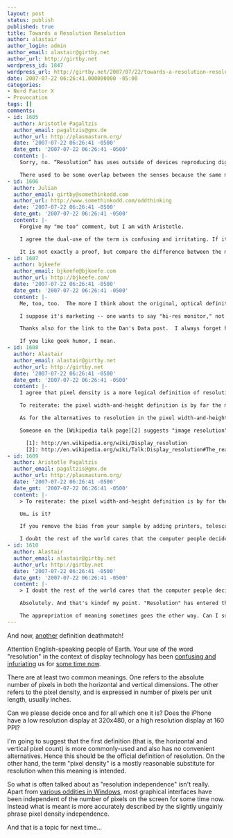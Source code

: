 ```yaml
---
layout: post
status: publish
published: true
title: Towards a Resolution Resolution
author: alastair
author_login: admin
author_email: alastair@girtby.net
author_url: http://girtby.net
wordpress_id: 1847
wordpress_url: http://girtby.net/2007/07/22/towards-a-resolution-resolution
date: 2007-07-22 06:26:41.000000000 -05:00
categories:
- Nerd Factor X
- Provocation
tags: []
comments:
- id: 1605
  author: Aristotle Pagaltzis
  author_email: pagaltzis@gmx.de
  author_url: http://plasmasturm.org/
  date: '2007-07-22 06:26:41 -0500'
  date_gmt: '2007-07-22 06:26:41 -0500'
  content: |-
    Sorry, no. “Resolution” has uses outside of devices reproducing digital images using luminous picture cells. In all of those cases, “resolution” refers to how fine the detail is that can be… resolved.

    There used to be some overlap between the senses because the same monitor would do just 640×480, 800×600, or even 1024×1024 “back in the days” (early ’90s or so) depending on whether the graphics card was expensive, unaffordable or astronomically priced. In such a case a low total number of pixels also means low resolution. But that usage is applicable only in particular circumstances, and if someone says the iPhone has low resolution, they are mistaken. It has *a small screen*.
- id: 1606
  author: Julian
  author_email: girtby@somethinkodd.com
  author_url: http://www.somethinkodd.com/oddthinking
  date: '2007-07-22 06:26:41 -0500'
  date_gmt: '2007-07-22 06:26:41 -0500'
  content: |-
    Forgive my "me too" comment, but I am with Aristotle.

    I agree the dual-use of the term is confusing and irritating. If it is time for a death match, then the winner must be resolution = pixel density, to be in line with the other sciences.

    It is not exactly a proof, but compare the difference between the majority view of the relevant definitions for <a href="http://www.google.com.au/search?q=define%3a+resolution">resolution</a> versus <a href="http://www.google.com.au/search?q=define%3a+screen+resolution">screen resolution</a>.
- id: 1607
  author: bjkeefe
  author_email: bjkeefe@bjkeefe.com
  author_url: http://bjkeefe.com/
  date: '2007-07-22 06:26:41 -0500'
  date_gmt: '2007-07-22 06:26:41 -0500'
  content: |-
    Me, too, too.  The more I think about the original, optical definition of "resolution," the more I'm inclined to form a fringe party advocating banning its use with regard to computer monitors altogether.  What's wrong with "pixel count" and "pixel density?"

    I suppose it's marketing -- one wants to say "hi-res monitor," not "high pixel count monitor," since that would lead to inevitable abbreviation ("high-pc monitor"), which would likely further devolve into "high-pc PC."

    Thanks also for the link to the Dan's Data post.  I always forget how good that site's content is.  Every one of the links therein to Chen's blog are well worth following, too.

    If you like geek humor, I mean.
- id: 1608
  author: Alastair
  author_email: alastair@girtby.net
  author_url: http://girtby.net
  date: '2007-07-22 06:26:41 -0500'
  date_gmt: '2007-07-22 06:26:41 -0500'
  content: |-
    I agree that pixel density is a more logical definition of resolution. But since when did the definitions of words rely on logic?

    To reiterate: the pixel width-and-height definition is by far the more commonly used. Despite some dissent on the talk page, Wikipedia [backs me up][1]. (Not exactly a proof either, but surely better than counting the number of hits returned from a google definition search!) As another data point, look at the technical specifications of any current model display, and see what it says under "resolution". Betyou it has x & y pixel counts.

    As for the alternatives to resolution in the pixel width-and-height sense. "Screen Size?" Sorry, completely misleading. I saw a 105" plasma (yes 105") at a trade show last week. That was a large screen size. However it could only display "true HD" which I take to mean 1080 horizontal rows of pixels. Which apparently makes it a smaller "screen size" than my 24" desktop monitor with 1200 rows? That's just wrong.

    Someone on the [Wikipedia talk page][2] suggests "image resolution" instead, which isn't really any help in my opinion. Also "frame size" is just as confusing. I'd rather live with the two definitions of resolution.

      [1]: http://en.wikipedia.org/wiki/Display_resolution
      [2]: http://en.wikipedia.org/wiki/Talk:Display_resolution#The_real_definition_of_resolution.3F
- id: 1609
  author: Aristotle Pagaltzis
  author_email: pagaltzis@gmx.de
  author_url: http://plasmasturm.org/
  date: '2007-07-22 06:26:41 -0500'
  date_gmt: '2007-07-22 06:26:41 -0500'
  content: |-
    > To reiterate: the pixel width-and-height definition is by far the more commonly used.

    Um… is it?

    If you remove the bias from your sample by adding printers, telescopes, microscopes, and so on, your perspective might change just a bit.

    I doubt the rest of the world cares that the computer people decided to confuse themselves by overloading a word with preexisting meaning.
- id: 1610
  author: Alastair
  author_email: alastair@girtby.net
  author_url: http://girtby.net
  date: '2007-07-22 06:26:41 -0500'
  date_gmt: '2007-07-22 06:26:41 -0500'
  content: |-
    > I doubt the rest of the world cares that the computer people decided to confuse themselves by overloading a word with preexisting meaning.

    Absolutely. And that's kindof my point. "Resolution" has entered the common lexicon and we (scientist types) have to get over it. Kindof like the fact that the word "theory" has acquired a meaning completely outside of the scientific realm. I don't like it any more than you (probably) do, but it must be acknowledged.

    The appropriation of meaning sometimes goes the other way. Can I suggest that your use of the word "overload" here is guided more by computer science jargon rather than its traditional, mildly pejorative, meaning?
---
```

And now, [another](/articles/2007/7/11/will-the-real-football-please-stand-up) definition deathmatch!

Attention English-speaking people of Earth. Your use of the word "resolution" in the context of display technology has been [confusing and infuriating](http://www.gotfuturama.com/Multimedia/EpisodeSounds/4ACV03/) us for [some time now](/articles/2005/1/6/yaga).

There are at least two common meanings. One refers to the absolute number of pixels in both the horizontal and vertical dimensions. The other refers to the pixel density, and is expressed in number of pixels per unit length, usually inches.

Can we please decide once and for all which one it is? Does the iPhone have a low resolution display at 320x480, or a high resolution display at 160 PPI?

I'm going to suggest that the first definition (that is, the horizontal and vertical pixel count) is more commonly-used and also has no convenient alternatives. Hence this should be the official definition of resolution. On the other hand, the term "pixel density" is a mostly reasonable substitute for resolution when this meaning is intended.

So what is often talked about as "resolution independence" isn't really. Apart from [various oddities in Windows](http://www.dansdata.com/gz070.htm), most graphical interfaces have been independent of the number of pixels on the screen for some time now. Instead what is meant is more accurately described by the slightly ungainly phrase pixel density independence.

And that is a topic for next time...
